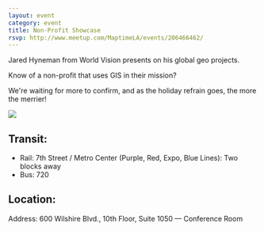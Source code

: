 ```yaml
---
layout: event
category: event
title: Non-Profit Showcase
rsvp: http://www.meetup.com/MaptimeLA/events/206466462/
---
```

Jared Hyneman from World Vision presents on his global geo projects.

Know of a non-profit that uses GIS in their mission?

We're waiting for more to confirm, and as the holiday refrain goes, the more the merrier!

![](http://photos2.meetupstatic.com/photos/event/d/6/3/2/600_431514834.jpeg)


## Transit:

- Rail: 7th Street / Metro Center (Purple, Red, Expo, Blue Lines): Two blocks away
- Bus: 720



## Location:
Address:
600 Wilshire Blvd., 10th Floor, Suite 1050 — Conference Room
<script src="https://gist.github.com/machikoyasuda/a40341671092f41edcce.js"></script>



